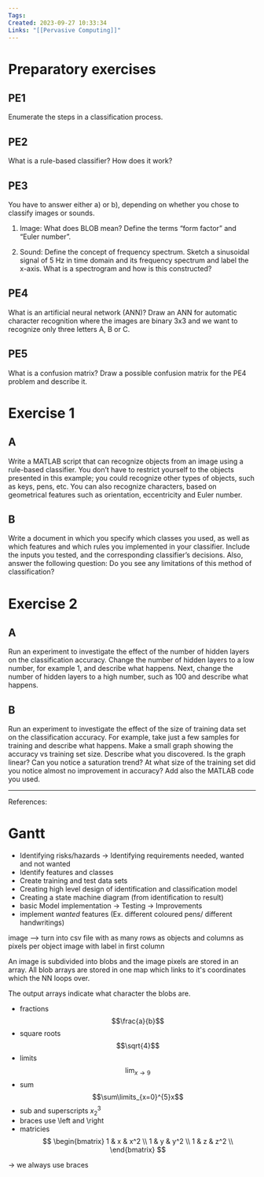 ```yaml
---
Tags: 
Created: 2023-09-27 10:33:34
Links: "[[Pervasive Computing]]"
---
```

# Preparatory exercises
## PE1
Enumerate the steps in a classification process.
## PE2
What is a rule-based classifier? How does it work?  
## PE3
You have to answer either a) or b), depending on whether you chose to classify images or sounds.
1) Image: What does BLOB mean? Define the terms “form factor” and “Euler number”.

2) Sound: Define the concept of frequency spectrum. Sketch a sinusoidal signal of 5 Hz in time domain and its frequency spectrum and label the x-axis.
What is a spectrogram and how is this constructed?  
## PE4
What is an artificial neural network (ANN)? Draw an ANN for automatic character recognition where the images are binary 3x3 and we want to recognize only three letters A, B or C.  
## PE5
What is a confusion matrix? Draw a possible confusion matrix for the PE4 problem and describe it.

# Exercise 1
## A
Write a MATLAB script that can recognize objects from an image using a rule-based classifier. You don’t have to restrict yourself to the objects presented in this example; you could recognize other types of objects, such as keys, pens, etc. You can also recognize characters, based on geometrical features such as orientation, eccentricity and Euler number.
## B
Write a document in which you specify which classes you used, as well as which features and which rules you implemented in your classifier. Include the inputs you tested, and the corresponding classifier’s decisions. Also, answer the following question: Do you see any limitations of this method of classification?
# Exercise 2
## A
Run an experiment to investigate the effect of the number of hidden layers on the classification accuracy. Change the number of hidden layers to a low number, for example 1, and describe what happens. Next, change the number of hidden layers to a high number, such as 100 and describe what happens.
## B
Run an experiment to investigate the effect of the size of training data set on the classification accuracy. For example, take just a few samples for training and describe what happens. Make a small graph showing the accuracy vs training set size. Describe what you discovered. Is the graph linear? Can you notice a saturation trend? At what size of the training set did you notice almost no improvement in accuracy? Add also the MATLAB code you used.

---
References:

# Gantt
- Identifying risks/hazards -> Identifying requirements needed, wanted and not wanted
- Identify features and classes 
- Create training and test data sets
- Creating high level design of identification and classification model
- Creating a state machine diagram (from identification to result)
- basic Model implementation -> Testing -> Improvements
- implement *wanted* features (Ex. different coloured pens/ different handwritings)

image --> turn into csv file with as many rows as objects and columns as pixels per object image with label in first column

An image is subdivided into blobs and the image pixels are stored in an array. All blob arrays are stored in one map which links to it's coordinates which the NN loops over.

The output arrays indicate what character the blobs are.

- fractions $$\frac{a}{b}$$
- square roots $$\sqrt{4}$$
- limits $$\lim_{x\to 9}$$
- sum $$\sum\limits_{x=0}^{5}x$$
- sub and superscripts $x_{2}^{3}$ 
- braces use \left and \right
- matricies 
  $$
	   \begin{bmatrix}
	   1 & x & x^2 \\
	   1 & y & y^2 \\
	   1 & z & z^2 \\
	   \end{bmatrix}
	$$


-> we always use braces
